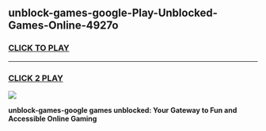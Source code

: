 
## unblock-games-google-Play-Unblocked-Games-Online-4927o
<h3>
<a href="https://premium76.site?title=unblock-games-google&ref=24A">CLICK TO PLAY</a></h3>
<hr>

<h3>
<a href="https://premium76.site?title=unblock-games-google&ref=24A">CLICK 2 PLAY</a>
  
</h3>

<a href="https://premium76.site?title=unblock-games-google&ref=24A"><img src="https://clearcache.store/games.png"></a>


**unblock-games-google games unblocked: Your Gateway to Fun and Accessible Online Gaming**
